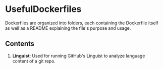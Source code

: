 # UsefulDockerfiles

Dockerfiles are organized into folders, each containing the Dockerfile itself as well as a README explaining the file's purpose and usage. 

## Contents

1. **Linguist**: Used for running GitHub's Linguist to analyze language content of a git repo.  

